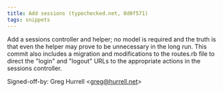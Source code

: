 ```yaml
---
title: Add sessions (typechecked.net, 0d0f571)
tags: snippets
---
```


Add a sessions controller and helper; no model is required and the truth is that even the helper may prove to be unnecessary in the long run. This commit also includes a migration and modifications to the routes.rb file to direct the "login" and "logout" URLs to the appropriate actions in the sessions controller.

Signed-off-by: Greg Hurrell &lt;greg@hurrell.net&gt;
